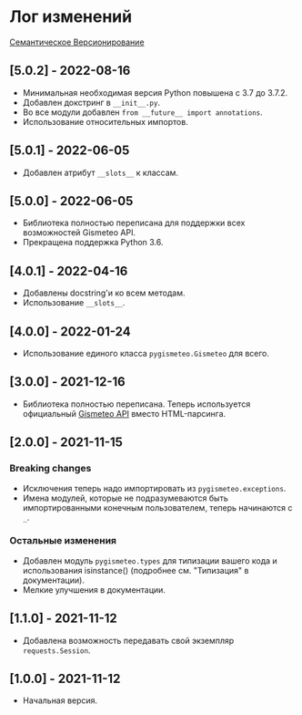 # Лог изменений

[Семантическое Версионирование](https://semver.org/lang/ru/)

## [5.0.2] - 2022-08-16

- Минимальная необходимая версия Python повышена с 3.7 до 3.7.2.
- Добавлен докстринг в `__init__.py`.
- Во все модули добавлен `from __future__ import annotations`.
- Использование относительных импортов.

## [5.0.1] - 2022-06-05

- Добавлен атрибут `__slots__` к классам.

## [5.0.0] - 2022-06-05

- Библиотека полностью переписана для поддержки всех возможностей Gismeteo API.
- Прекращена поддержка Python 3.6.

## [4.0.1] - 2022-04-16

- Добавлены docstring'и ко всем методам.
- Использование `__slots__`.

## [4.0.0] - 2022-01-24

- Использование единого класса `pygismeteo.Gismeteo` для всего.

## [3.0.0] - 2021-12-16

- Библиотека полностью переписана. Теперь используется официальный [Gismeteo API](https://gismeteo.ru/api/) вместо HTML-парсинга.

## [2.0.0] - 2021-11-15

### Breaking changes

- Исключения теперь надо импортировать из `pygismeteo.exceptions`.
- Имена модулей, которые не подразумеваются быть импортированными конечным пользователем, теперь начинаются с `_`.

### Остальные изменения

- Добавлен модуль `pygismeteo.types` для типизации вашего кода и использования isinstance() (подробнее см. "Типизация" в документации).
- Мелкие улучшения в документации.

## [1.1.0] - 2021-11-12

- Добавлена возможность передавать свой экземпляр `requests.Session`.

## [1.0.0] - 2021-11-12

- Начальная версия.
